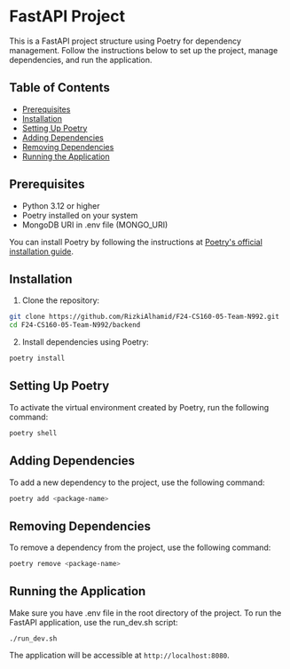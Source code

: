 # FastAPI Project

This is a FastAPI project structure using Poetry for dependency management. Follow the instructions below to set up the project, manage dependencies, and run the application.

## Table of Contents

- [Prerequisites](#prerequisites)
- [Installation](#installation)
- [Setting Up Poetry](#setting-up-poetry)
- [Adding Dependencies](#adding-dependencies)
- [Removing Dependencies](#removing-dependencies)
- [Running the Application](#running-the-application)

## Prerequisites

- Python 3.12 or higher
- Poetry installed on your system
- MongoDB URI in .env file (MONGO_URI)

You can install Poetry by following the instructions at [Poetry's official installation guide](https://python-poetry.org/docs/#installation).

## Installation

1. Clone the repository:

```bash
git clone https://github.com/RizkiAlhamid/F24-CS160-05-Team-N992.git
cd F24-CS160-05-Team-N992/backend
```

2. Install dependencies using Poetry:

```bash
poetry install
```

## Setting Up Poetry

To activate the virtual environment created by Poetry, run the following command:

```bash
poetry shell
```

## Adding Dependencies

To add a new dependency to the project, use the following command:

```bash
poetry add <package-name>
```

## Removing Dependencies

To remove a dependency from the project, use the following command:

```bash
poetry remove <package-name>
```

## Running the Application

Make sure you have .env file in the root directory of the project.
To run the FastAPI application, use the run_dev.sh script:

```bass
./run_dev.sh
```

The application will be accessible at `http://localhost:8080`.
